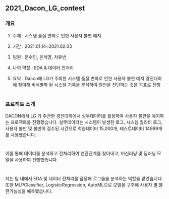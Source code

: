<h2> 2021_Dacon_LG_contest </h2>



### 개요

1. 주제 : 시스템 품질 변화로 인한 사용자 불편 예지

2. 기간 : 2021.01.14~2021.02.03

3. 팀원 : 문수인, 윤석영, 차유빈

4. 나의 역할 : EDA & 데이터 전처리

5. 요약 : Dacon에 LG가 주최한 시스템 품질 변화로 인한 사용자 불편 예지 경진대회에 참여해 비식별화 된 시스템 기록을 분석하여 원인을 진단하는 것을 목표로 진행

#

### 프로젝트 소개

  DACON에서 LG 가 주관한 경진대회에서 실무데이터를 활용하여 사용자 불편을 예지하는 프로젝트를 진행했습니다. 실무데이터는 시스템이 발생한 로그, 시스템 퀄리티 로그, 사용자 불만 및 불만이 접수된 시간으로 학습데이터 15,000개, 테스트데이터 14999개를 사용했습니다. 
 #
 이를 통해 데이터를 분석하고 전처리하여 연관관계를 찾아내고, 머신러닝 및 딥러닝 모델을 사용하여 진행했습니다. 
 #
 저는 팀 내에서 EDA 및 데이터 전처리를 담당해 로그들을 분석하는 역할을 맡았습니다. 또한 MLPClassifier, LogisticRegression, AutoML으로 모델을 구축해 사용자 별 불편가능성을 예측했습니다. 
